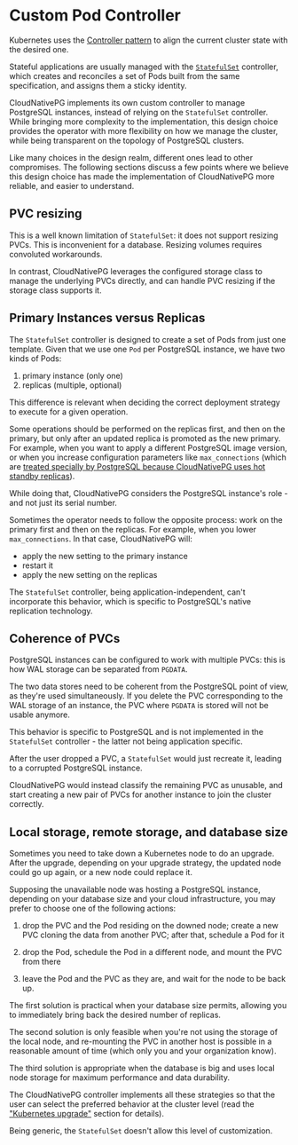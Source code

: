 # Custom Pod Controller
<!-- SPDX-License-Identifier: CC-BY-4.0 -->

Kubernetes uses the
[Controller pattern](https://kubernetes.io/docs/concepts/architecture/controller/)
to align the current cluster state with the desired one.

Stateful applications are usually managed with the
[`StatefulSet`](https://kubernetes.io/docs/concepts/workloads/controllers/statefulset/)
controller, which creates and reconciles a set of Pods built from the same
specification, and assigns them a sticky identity.

CloudNativePG implements its own custom controller to manage PostgreSQL
instances, instead of relying on the `StatefulSet` controller.
While bringing more complexity to the implementation, this design choice
provides the operator with more flexibility on how we manage the cluster,
while being transparent on the topology of PostgreSQL clusters.

Like many choices in the design realm, different ones lead to other
compromises. The following sections discuss a few points where we believe
this design choice has made the implementation of CloudNativePG
more reliable, and easier to understand.

## PVC resizing

This is a well known limitation of `StatefulSet`: it does not support resizing
PVCs. This is inconvenient for a database. Resizing volumes requires
convoluted workarounds.

In contrast, CloudNativePG leverages the configured storage class to
manage the underlying PVCs directly, and can handle PVC resizing if
the storage class supports it.

## Primary Instances versus Replicas

The `StatefulSet` controller is designed to create a set of Pods
from just one template. Given that we use one `Pod` per PostgreSQL instance,
we have two kinds of Pods:

1. primary instance (only one)
2. replicas (multiple, optional)

This difference is relevant when deciding the correct deployment strategy to
execute for a given operation.

Some operations should be performed on the replicas first,
and then on the primary, but only after an updated replica is promoted
as the new primary.
For example, when you want to apply a different PostgreSQL image version,
or when you increase configuration parameters like `max_connections` (which are
[treated specially by PostgreSQL because CloudNativePG uses hot standby
replicas](https://www.postgresql.org/docs/current/hot-standby.html)).

While doing that, CloudNativePG considers the PostgreSQL instance's
role - and not just its serial number.

Sometimes the operator needs to follow the opposite process: work on the
primary first and then on the replicas. For example, when you
lower `max_connections`. In that case, CloudNativePG will:

- apply the new setting to the primary instance
- restart it
- apply the new setting on the replicas

The `StatefulSet` controller, being application-independent, can't
incorporate this behavior, which is specific to PostgreSQL's native
replication technology.

## Coherence of PVCs

PostgreSQL instances can be configured to work with multiple PVCs: this is how
WAL storage can be separated from `PGDATA`.

The two data stores need to be coherent from the PostgreSQL point of view,
as they're used simultaneously. If you delete the PVC corresponding to
the WAL storage of an instance, the PVC where `PGDATA` is stored will not be
usable anymore.

This behavior is specific to PostgreSQL and is not implemented in the
`StatefulSet` controller - the latter not being application specific.

After the user dropped a PVC, a `StatefulSet` would just recreate it, leading
to a corrupted PostgreSQL instance.

CloudNativePG would instead classify the remaining PVC as unusable, and
start creating a new pair of PVCs for another instance to join the cluster
correctly.

## Local storage, remote storage, and database size

Sometimes you need to take down a Kubernetes node to do an upgrade.
After the upgrade, depending on your upgrade strategy, the updated node
could go up again, or a new node could replace it.

Supposing the unavailable node was hosting a PostgreSQL instance,
depending on your database size and your cloud infrastructure, you
may prefer to choose one of the following actions:

1. drop the PVC and the Pod residing on the downed node;
   create a new PVC cloning the data from another PVC;
   after that, schedule a Pod for it

2. drop the Pod, schedule the Pod in a different node, and mount
   the PVC from there

3. leave the Pod and the PVC as they are, and wait for the node to
   be back up.

The first solution is practical when your database size permits, allowing
you to immediately bring back the desired number of replicas.

The second solution is only feasible when you're not using the storage of the
local node, and re-mounting the PVC in another host is possible in a reasonable
amount of time (which only you and your organization know).

The third solution is appropriate when the database is big and uses local
node storage for maximum performance and data durability.

The CloudNativePG controller implements all these strategies so that the
user can select the preferred behavior at the cluster level (read the
["Kubernetes upgrade"](kubernetes_upgrade.md) section for details).

Being generic, the `StatefulSet` doesn't allow this level of
customization.
